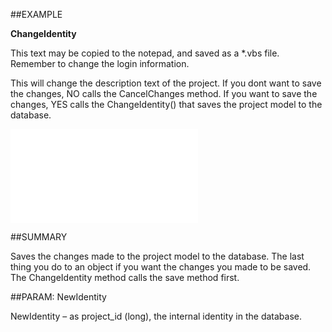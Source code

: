 
##EXAMPLE

**ChangeIdentity**

This text may be copied to the notepad, and saved as a *.vbs file. Remember to change the login information.



This will change the description text of the project. If you dont want to save the changes, NO calls the CancelChanges method. If you want to save the changes, YES calls the ChangeIdentity() that saves the project model to the database.

![](..\..\Examples\vbs\SOProject.ChangeIdentity.vbs.txt)


##SUMMARY

Saves the changes made to the project model to the database. The last thing you do to an object if you want the changes you made to be saved. The ChangeIdentity method calls the save method first.


##PARAM: NewIdentity

NewIdentity – as project_id (long), the internal identity in the database.

